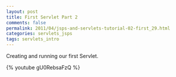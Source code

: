 ```yaml
---           
layout: post
title: First Servlet Part 2
comments: false
permalink: 2011/04/jsps-and-servlets-tutorial-02-first_29.html
categories: servlets_jsps
tags: servlets_intro
---
```


Creating and running our first Servlet.

{% youtube gU0RebsaFzQ %}